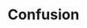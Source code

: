 ---
title: "Confusion"
index: "confusion"
permalink: /spells/confusion/
tags:
  - Spell
  - 4th Level
  - Enchantment
available_for:
  - Bard
  - Druid
  - Sorcerer
  - Wizard
level: "4th Level"
school: "Enchantment"
range: "90 ft"
area: "10 ft"
shape: "Sphere"
comp:
  - V
  - S
  - M
material: "three walnut shells."
duration: "1 Minute"
concentration: true
attack: "WIS Save"
description: |
  This spell assaults and twists creatures' minds, spawning delusions and provoking uncontrolled action. Each creature in a 10-foot-radius sphere centered on a point you choose within range must succeed on a Wisdom saving throw when you cast this spell or be affected by it.

  An affected target can't take reactions and must roll a d10 at the start of each of its turns to determine its behavior for that turn.

  | d10 | Behavior |
  | :--- | :--- |
  | 1 | The creature uses all its movement to move in a random direction. To determine the direction, roll a d8 and assign a direction to each die face. The creature doesn't take an action this turn. |
  | 2-6 | The creature doesn't move or take actions this turn. |
  | 7-8 | The creature uses its action to make a melee attack against a randomly determined creature within its reach. If there is no creature within its reach, the creature does nothing this turn. |
  | 9-10 | The creature can act and move normally. |

  At the end of each of its turns, an affected target can make a Wisdom saving throw. If it succeeds, this effect ends for that target.

  **At higher levels.** When you cast this spell using a spell slot of 5th level or higher, the radius of the sphere increases by 5 feet for each slot level above 4th.
excerpt: "This spell assaults and twists creatures' minds, spawning delusions and provoking uncontrolled action."
source: "Basic Rules"
---